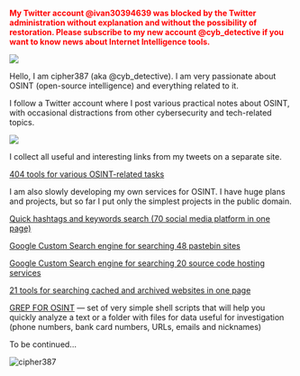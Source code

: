 <p style="font-weight:bold;color:red">Мy Twitter account @ivan30394639 was blocked by the Twitter administration without explanation and without the possibility of restoration. Please subscribe to my new account @cyb_detective if you want to know news about Internet Intelligence tools.</p>


 <a target="_blank" href="https://twitter.com/cyb_detective" title="My Twitter"><img src="https://img.shields.io/badge/-@cyb_detective-1ca0f1?style=flat-square&labelColor=1ca0f1&logo=twitter&logoColor=white&link=https://twitter.com/cyb_detective"></a>



Hello, I am cipher387 (aka @cyb_detective). I am very passionate about OSINT (open-source intelligence) and everything related to it.

I follow a Twitter account where I post various practical notes about OSINT, with occasional distractions from other cybersecurity and tech-related topics.

 <a target="_blank" href="https://twitter.com/Ivan30394639" title="My Twitter"><img src="https://img.shields.io/badge/-@ivan30394639-1ca0f1?style=flat-square&labelColor=1ca0f1&logo=twitter&logoColor=white&link=https://twitter.com/Ivan30394639"></a>

I collect all useful and interesting links from my tweets on a separate site. 

<a href="https://cipher387.github.io/osint_stuff_tool_collection/">404 tools for various OSINT-related tasks</a>


I am also slowly developing my own services for OSINT. I have huge plans and projects, but so far I put only the simplest projects in the public domain.


<a href="https://cipher387.github.io/hashtags_and_keywords_social_media_quick_search/">Quick hashtags and keywords search (70 social media platform in one page)</a>

<a href="https://cipher387.github.io/pastebinsearchengines/">Google Custom Search engine for searching 48 pastebin sites</a>

<a href="https://cipher387.github.io/code_repository_google_custom_search_engines/">Google Custom Search engine for searching 20 source code hosting services</a>

<a href="https://quickcacheandarchivesearch.onrender.com/">21 tools for searching cached and archived websites in one page</a>

<a href="https://github.com/cipher387/grep_for_osint">GREP FOR OSINT</a> — set of very simple shell scripts that will help you quickly analyze a text or a folder with files for data useful for investigation (phone numbers, bank card numbers, URLs, emails and nicknames)



To be continued...

<p align="left"> <img src="https://komarev.com/ghpvc/?username=cipher387" alt="cipher387" /> </p>



